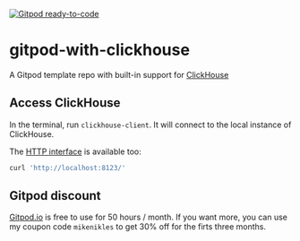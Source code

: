 [![Gitpod ready-to-code](https://img.shields.io/badge/Gitpod-ready--to--code-blue?logo=gitpod)](https://gitpod.io/#https://github.com/mikenikles/gitpod-with-clickhouse)

# gitpod-with-clickhouse
A Gitpod template repo with built-in support for [ClickHouse](https://clickhouse.tech/)

## Access ClickHouse
In the terminal, run `clickhouse-client`. It will connect to the local instance of ClickHouse.

The [HTTP interface](https://clickhouse.tech/docs/en/interfaces/http/) is available too:

```bash
curl 'http://localhost:8123/'
```

## Gitpod discount

[Gitpod.io](https://gitpod.io/) is free to use for 50 hours / month. If you want more, you can
use my coupon code `mikenikles` to get 30% off for the firts three months.
